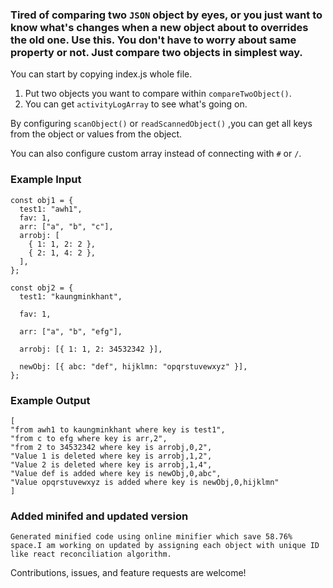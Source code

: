 ### Tired of comparing two `JSON` object by eyes, or you just want to know what's changes when a new object about to overrides the old one. Use this. You don't have to worry about same property or not. Just compare two objects in simplest way.

You can start by copying index.js whole file.

1. Put two objects you want to compare within `compareTwoObject()`.
2. You can get `activityLogArray` to see what's going on.

By configuring `scanObject()` or `readScannedObject()` ,you can get all keys from the object or values from the object.

You can also configure custom array instead of connecting with `#` or `/`.

### Example Input

```
const obj1 = {
  test1: "awh1",
  fav: 1,
  arr: ["a", "b", "c"],
  arrobj: [
    { 1: 1, 2: 2 },
    { 2: 1, 4: 2 },
  ],
};

const obj2 = {
  test1: "kaungminkhant",

  fav: 1,

  arr: ["a", "b", "efg"],

  arrobj: [{ 1: 1, 2: 34532342 }],

  newObj: [{ abc: "def", hijklmn: "opqrstuvewxyz" }],
};
```

### Example Output

```
[
"from awh1 to kaungminkhant where key is test1",
"from c to efg where key is arr,2",
"from 2 to 34532342 where key is arrobj,0,2",
"Value 1 is deleted where key is arrobj,1,2",
"Value 2 is deleted where key is arrobj,1,4",
"Value def is added where key is newObj,0,abc",
"Value opqrstuvewxyz is added where key is newObj,0,hijklmn"
]
```

### Added minifed and updated version

`Generated minified code using online minifier which save 58.76% space.I am working on updated by assigning each object with unique ID like react reconciliation algorithm.`

Contributions, issues, and feature requests are welcome!
